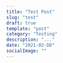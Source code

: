 ```yaml
---
title: "Test Post"
slug: "test"
draft: true
template: "post"
category: "Testing"
description: "..."
date: "2021-02-DD"
socialImage: ""
---
```

